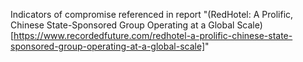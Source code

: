 Indicators of compromise referenced in report "(RedHotel: A Prolific, Chinese State-Sponsored Group Operating at a Global Scale)[https://www.recordedfuture.com/redhotel-a-prolific-chinese-state-sponsored-group-operating-at-a-global-scale]"

